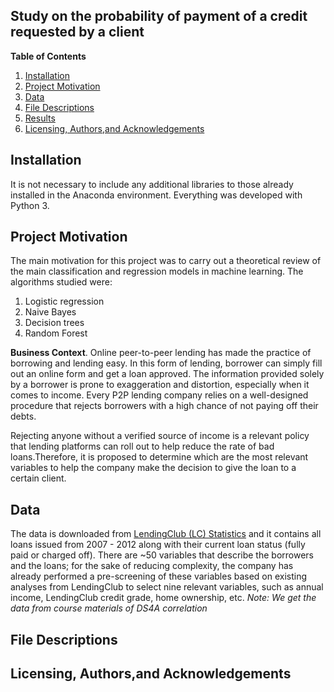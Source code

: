 ## Study on the probability of payment of a credit requested by a client

**Table of Contents**


1.   [Installation](#Installation)
2.   [Project Motivation](#Project-Motivation)
3.   [Data](#File-Descriptions)
4.   [File Descriptions](#File-Descriptions)
5.   [Results](#Results) 
6.   [Licensing, Authors,and Acknowledgements](#Licensing-,-Authors-,-and-Acknowledgements)

## Installation

It is not necessary to include any additional libraries to those already installed in the Anaconda environment. Everything was developed with Python 3.


## Project Motivation

The main motivation for this project was to carry out a theoretical review of the main classification and regression models in machine learning. The algorithms studied were:

1. Logistic regression
2. Naive Bayes
3. Decision trees
4. Random Forest


**Business Context**. Online peer-to-peer lending has made the practice of borrowing and lending easy. In this form of lending, borrower can simply fill out an online form and get a loan approved. The information provided solely by a borrower is prone to exaggeration and distortion, especially when it comes to income. Every P2P lending company relies on a well-designed procedure that rejects borrowers with a high chance of not paying off their debts.

Rejecting anyone without a verified source of income is a relevant policy that lending platforms can roll out to help reduce the rate of bad loans.Therefore, it is proposed to determine which are the most relevant variables to help the company make the decision to give the loan to a certain client.



## Data

The data is downloaded from [LendingClub (LC) Statistics](https://www.lendingclub.com/info/download-data.action) and it contains all loans issued from 2007 - 2012 along with their current loan status (fully paid or charged off). There are ~50 variables that describe the borrowers and the loans; for the sake of reducing complexity, the company has already performed a pre-screening of these variables based on existing analyses from LendingClub to select nine relevant variables, such as annual income, LendingClub credit grade, home ownership, etc. *Note: We get the data from course materials of DS4A correlation*

## File Descriptions



## Licensing, Authors,and Acknowledgements

